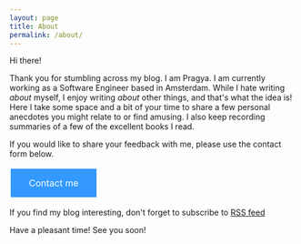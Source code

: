 ```yaml
---
layout: page
title: About
permalink: /about/
---
```

Hi there! 

Thank you for stumbling across my blog. I am Pragya. I am currently working as a Software Engineer based in Amsterdam. While I hate writing _about_ myself, I enjoy writing _about_ other things, and that's what the idea is! Here I take some space and a bit of your time to share a few personal anecdotes you might relate to or find amusing. I also keep recording summaries of a few of the excellent books I read.

If you would like to share your feedback with me, please use the contact form below.
<html>
<head>
<style>
.button {
  background-color: #3399ff;
  border: none;
  color: white;
  padding: 15px 32px;
  text-align: center;
  text-decoration: none;
  display: inline-block;
  font-size: 16px;
  margin: 4px 2px;
  cursor: pointer;
}
</style>
</head>
<body>
<a href="https://forms.gle/cMTmS2qrichCuzw16" class="button">Contact me</a>
</body>
</html>

If you find my blog interesting, don't forget to subscribe to [RSS feed](https://pragya-mishra.github.io/feed.xml)

Have a pleasant time! See you soon!
